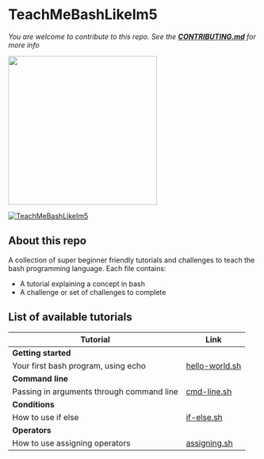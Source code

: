 # TeachMeBashLikeIm5
*You are welcome to contribute to this repo. See the [**CONTRIBUTING.md**](./CONTRIBUTING.md) for more info*

<img src="https://inspirezone.tech/wp-content/uploads/2023/10/hacktoberfest-2023-logo.png" width="300">

[![TeachMeBashLikeIm5](https://inspirezone.tech/wp-content/uploads/2020/10/TeachMeBashLikeIm5-1024x512.png)](https://inspirezone.tech/)
## About this repo

A collection of super beginner friendly tutorials and challenges to teach the bash programming language. 
Each file contains:
- A tutorial explaining a concept in bash
- A challenge or set of challenges to complete

## List of available tutorials 

| Tutorial              | Link              | 
|-----------------------|-------------------| 
| **Getting started**                       |
|Your first bash program, using echo        | [hello-world.sh](getting-started/hello-world.sh)             |
| **Command line**                          | 
|Passing in arguments through command line  | [cmd-line.sh](cmd-line/cmd-line-args.sh)                     |
| **Conditions**                            | 
|How to use if else                         | [if-else.sh](conditions/if-else.sh)                          |
| **Operators**                             | 
|How to use assigning operators             | [assigning.sh](operators/assigning.sh)                       |
